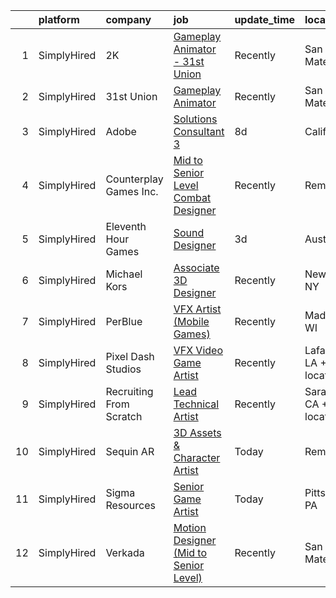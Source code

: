 

|    | platform    | company                 | job                                                                                                                                            | update_time   | location                    |
|---:|:------------|:------------------------|:-----------------------------------------------------------------------------------------------------------------------------------------------|:--------------|:----------------------------|
|  1 | SimplyHired | 2K                      | [Gameplay Animator - 31st Union](https://www.simplyhired.com/job/LJDF825gIg2yEEJUbE5k0td5UiO-pBvvYP7jb2VSVV0NTPI-RlH6_A?q=vfx+designer)        | Recently      | San Mateo, CA               |
|  2 | SimplyHired | 31st Union              | [Gameplay Animator](https://www.simplyhired.com/job/PvX2dIO4ydJ75bvDw9cYUsYY7t1UK0q3s4WsY8Y726R-CxjsCUAlGA?q=vfx+designer)                     | Recently      | San Mateo, CA               |
|  3 | SimplyHired | Adobe                   | [Solutions Consultant 3](https://www.simplyhired.com/job/YlliqHhH4JAvZ1MS5BzbPWPQuSYDxRbc_-MmLZvy7P0bW3xvxbieUg?q=vfx+designer)                | 8d            | California                  |
|  4 | SimplyHired | Counterplay Games Inc.  | [Mid to Senior Level Combat Designer](https://www.simplyhired.com/job/58XCqYCs9S-J_ODQ5CnDlJsdnVZ3-AqKVp_zcJtA6cHx5NL_prN7pw?q=vfx+designer)   | Recently      | Remote                      |
|  5 | SimplyHired | Eleventh Hour Games     | [Sound Designer](https://www.simplyhired.com/job/m3fXMhDWw3f_NUpsSVugSZRrdJsTe_r_DnHoundeoevw8Rm8xIgvjA?q=vfx+designer)                        | 3d            | Austin, TX                  |
|  6 | SimplyHired | Michael Kors            | [Associate 3D Designer](https://www.simplyhired.com/job/oA5-Lek-2uaRW8S5NCvg1zEbTmPPs4tIDzKgBrrj6sHKbBi7xZyYOA?q=vfx+designer)                 | Recently      | New York, NY                |
|  7 | SimplyHired | PerBlue                 | [VFX Artist (Mobile Games)](https://www.simplyhired.com/job/0sIpnsvaDzT5NPDiYbQD01dgPkS7i6AncGQa_r9rZ-wH2_ht_5ov8g?q=vfx+designer)             | Recently      | Madison, WI                 |
|  8 | SimplyHired | Pixel Dash Studios      | [VFX Video Game Artist](https://www.simplyhired.com/job/Nik9HyIuDEXg8QAZiL6Qs8maTPZCiTGPlvmvAXm2N23J09tm69Mqog?q=vfx+designer)                 | Recently      | Lafayette, LA +3 locations  |
|  9 | SimplyHired | Recruiting From Scratch | [Lead Technical Artist](https://www.simplyhired.com/job/LX2NrYQbiQVQpp-6kdhMnnZdbbHn8U1PvosAjwBdwws0N_gOSeZkPQ?q=vfx+designer)                 | Recently      | Saratoga, CA +126 locations |
| 10 | SimplyHired | Sequin AR               | [3D Assets & Character Artist](https://www.simplyhired.com/job/Li2SeSmQUE5mSbrI_93D8RxppZbOeC1DUvmHwHi2XSAVld-aDgsNtQ?q=vfx+designer)          | Today         | Remote                      |
| 11 | SimplyHired | Sigma Resources         | [Senior Game Artist](https://www.simplyhired.com/job/dTjtz4SbZdH1kU6eW50uqwMvSWKP9-fqjeWPphp6LOfQKu41w3UKkQ?q=vfx+designer)                    | Today         | Pittsburgh, PA              |
| 12 | SimplyHired | Verkada                 | [Motion Designer (Mid to Senior Level)](https://www.simplyhired.com/job/6ohcTuV0Zq4mNd4xo8HDbsGsKLV_mTehgjz3_aXETWtO8JiLXc03_w?q=vfx+designer) | Recently      | San Mateo, CA               |